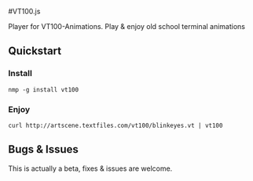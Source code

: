 #VT100.js

Player for VT100-Animations. Play & enjoy old school terminal animations

## Quickstart

### Install

`nmp -g install vt100`


### Enjoy
`curl http://artscene.textfiles.com/vt100/blinkeyes.vt | vt100`




## Bugs & Issues

This is actually a beta, fixes & issues are welcome.


